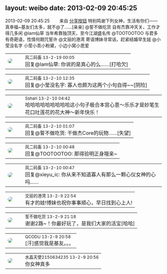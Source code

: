 layout: weibo
date: 2013-02-09 20:45:25
---
<meta name="referrer" content="no-referrer" />

2013-02-09 20:45:25  &nbsp;&nbsp;&nbsp;&nbsp;&nbsp;&nbsp; 来自 <a href="http://app.weibo.com/t/feed/cUcI1A" rel="nofollow">分享按钮</a>
特别鸣谢下列女神，生活有你们——真幸福~基友们太多，就不@了……[亲亲] @誓不做吃货 自有杰靠冲天关，工作才得几多闲 @lam仙草 当年希靠独顶天，至今江湖盛名传 @TOOTOOTOO 与君多有奇葩语，性情何期咒誓许 @文丽的港湾 寄语博妹寻常话，赶紧结婚早生娃 @小莹没名字 小莹小乖小粉黛，小边小窝小恩爱 ​​​

<table style="width: 100%;">
  <tr>
    <td style="width: 40px;"><img style="border-radius:50%" src="https://tva3.sinaimg.cn/crop.0.0.639.639.50/6d2a6003jw8f3idy69w2gj20hs0hrt9g.jpg?KID=imgbed,tva&Expires=1624467287&ssig=yGdNRZtwf%2B"></td>
    <td colspan="2"><small>风二码畜 13-2-19 00:05</small><br/>回复@Iam仙草: 你说的是真心的么……[打哈欠]</td>
  </tr>
</table>

<table style="width: 100%;">
  <tr>
    <td style="width: 40px;"><img style="border-radius:50%" src="https://tva3.sinaimg.cn/crop.0.0.639.639.50/6d2a6003jw8f3idy69w2gj20hs0hrt9g.jpg?KID=imgbed,tva&Expires=1624467287&ssig=yGdNRZtwf%2B"></td>
    <td colspan="2"><small>风二码畜 13-2-10 12:35</small><br/>回复@小莹没名字: 寡人也颇为这两个小句自得~~[阴险]</td>
  </tr>
</table>

<table style="width: 100%;">
  <tr>
    <td style="width: 40px;"><img style="border-radius:50%" src="https://tva1.sinaimg.cn/crop.0.0.180.180.50/633fe75ejw1e8qgp5bmzyj2050050aa8.jpg?KID=imgbed,tva&Expires=1624467287&ssig=gi%2FxSQnutu"></td>
    <td colspan="2"><small>Sshari 13-2-10 04:42</small><br/>哈哈哈哈哈哈哈哈哈这小句子极合本宫心意～乐乐才是妙笔生花口吐莲花的花大神～新年快乐！</td>
  </tr>
</table>

<table style="width: 100%;">
  <tr>
    <td style="width: 40px;"><img style="border-radius:50%" src="https://tva3.sinaimg.cn/crop.0.0.639.639.50/6d2a6003jw8f3idy69w2gj20hs0hrt9g.jpg?KID=imgbed,tva&Expires=1624467287&ssig=yGdNRZtwf%2B"></td>
    <td colspan="2"><small>风二码畜 13-2-10 01:07</small><br/>回复@誓不做吃货: 干做杰Core的玩物……[失望]</td>
  </tr>
</table>

<table style="width: 100%;">
  <tr>
    <td style="width: 40px;"><img style="border-radius:50%" src="https://tva3.sinaimg.cn/crop.0.0.639.639.50/6d2a6003jw8f3idy69w2gj20hs0hrt9g.jpg?KID=imgbed,tva&Expires=1624467287&ssig=yGdNRZtwf%2B"></td>
    <td colspan="2"><small>风二码畜 13-2-10 00:48</small><br/>回复@TOOTOOTOO: 那得验明正身哦亲~</td>
  </tr>
</table>

<table style="width: 100%;">
  <tr>
    <td style="width: 40px;"><img style="border-radius:50%" src="https://tva3.sinaimg.cn/crop.0.0.639.639.50/6d2a6003jw8f3idy69w2gj20hs0hrt9g.jpg?KID=imgbed,tva&Expires=1624467287&ssig=yGdNRZtwf%2B"></td>
    <td colspan="2"><small>风二码畜 13-2-10 00:47</small><br/>回复@xieyu_ic: 你从来不知道寡人有那么一颗心仪女神的心吗……</td>
  </tr>
</table>

<table style="width: 100%;">
  <tr>
    <td style="width: 40px;"><img style="border-radius:50%" src="https://tva1.sinaimg.cn/crop.0.0.180.180.50/9dc97b7fjw1e8qgp5bmzyj2050050aa8.jpg?KID=imgbed,tva&Expires=1624467287&ssig=SKgwNSJy90"></td>
    <td colspan="2"><small>文丽的港湾 13-2-9 22:54</small><br/>有才的娃!博妹也祝你事事顺心，早日找到心上人!</td>
  </tr>
</table>

<table style="width: 100%;">
  <tr>
    <td style="width: 40px;"><img style="border-radius:50%" src="https://tva1.sinaimg.cn/crop.0.0.640.640.50/86f7338fjw8edkav0whx0j20hs0hswfv.jpg?KID=imgbed,tva&Expires=1624467287&ssig=f%2FjJHuMNN1"></td>
    <td colspan="2"><small>誓不做吃货 13-2-9 21:18</small><br/>谢谢2路~！你最好玩了，是我们大家的活宝[哈哈]</td>
  </tr>
</table>

<table style="width: 100%;">
  <tr>
    <td style="width: 40px;"><img style="border-radius:50%" src="https://tvax1.sinaimg.cn/crop.0.0.512.512.50/6b69631dly8g0l3egwcbcj20e80e8dfu.jpg?KID=imgbed,tva&Expires=1624467287&ssig=kjLLTgu13j"></td>
    <td colspan="2"><small>QCODU 13-2-9 20:58</small><br/>[汗]感觉我是基友。。。</td>
  </tr>
</table>

<table style="width: 100%;">
  <tr>
    <td style="width: 40px;"><img style="border-radius:50%" src="https://tva1.sinaimg.cn/crop.0.0.80.80.50/803012fbjw8f6z12p78p3j2028028q2p.jpg?KID=imgbed,tva&Expires=1624467287&ssig=gVH%2BE6fiVR"></td>
    <td colspan="2"><small>水晶天使2150634235 13-2-9 20:56</small><br/>你女神真多</td>
  </tr>
</table>
